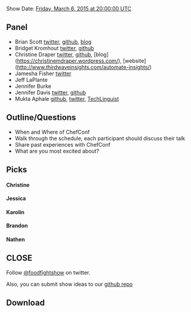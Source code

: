 Show Date:  [Friday, March 6, 2015 at 20:00:00 UTC](http://www.timeanddate.com/worldclock/fixedtime.html?msg=Food+Fight+Show+-+ChefConf+Preview&iso=20150306T15&p1=1928&ah=1)

Panel<a name="panel"></a>
-----
* Brian Scott [twitter](http://twitter.com/brainscott), [github](https://github.com/bscott), [blog](http://blog.bscott.me/)
* Bridget Kromhout [twitter](http://twitter.com/bridgetkromhout), [github](https://github.com/bridgetkromhout)
* Christine Draper [twitter](http://twitter.com/CristineDraper), [github](https://github.com/christinedraper), [blog] (https://christinemdraper.wordpress.com/), [website] (http://www.thirdwaveinsights.com/automate-insights/)
* Jamesha Fisher [twitter](http://twitter.com/jamfish728)
* Jeff LaPlante 
* Jennifer Burke 
* Jennifer Davis [twitter](http://twitter.com/sigje), [github](https://github.com/iennae)
* Mukta Aphale  [github](http://github.com/muktaa), [twitter](http://twitter.com/muktaa), [TechLinguist](http://muktaaa.wordpress.com)

Outline/Questions
-----------------

* When and Where of ChefConf
* Walk through the schedule, each participant should discuss their talk
* Share past experiences with ChefConf
* What are you most excited about?


Picks<a name="picks"></a>
-----

#### Christine

#### Jessica

#### Karolin

#### Brandon

#### Nathen  



CLOSE
-----

Follow [@foodfightshow](http://twitter.com/foodfightshow) on twitter.

Also, you can submit show ideas to our [github repo](https://github.com/foodfight/showz)



Download
--------
